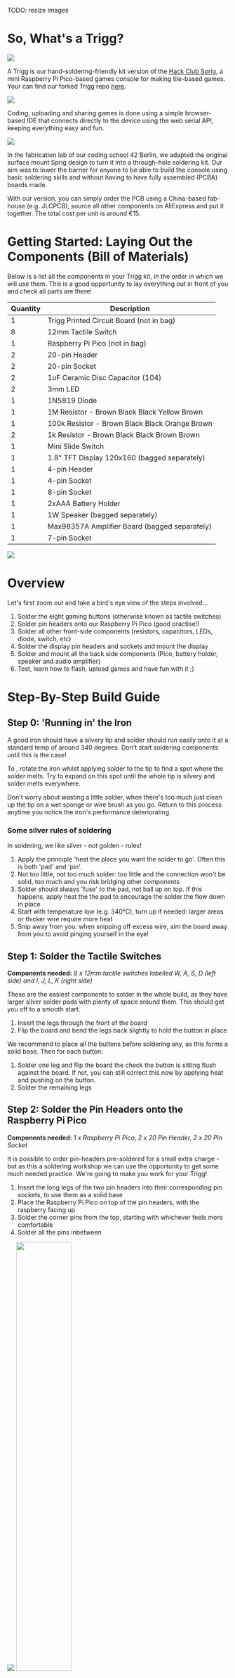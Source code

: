 TODO: resize images

# So, What's a Trigg?

<img src="./Images/build_complete.jpg">

A Trigg is our hand-soldering-friendly kit version of the [Hack Club Sprig](https://sprig.hackclub.com/), a mini Raspberry Pi Pico-based games console for making tile-based games. Your can find our forked Trigg repo [here](https://github.com/fablabnk/Trigg).

<img src="./Images/sprig_splash.png">

Coding, uploading and sharing games is done using a simple browser-based IDE that connects directly to the device using the web serial API, keeping everything easy and fun.

<img src="./Images/sprig_gallery.png">

In the fabrication lab of our coding school 42 Berlin, we adapted the original surface mount Sprig design to turn it into a through-hole soldering kit. Our aim was to lower the barrier for anyone to be able to build the console using basic soldering skills and without having to have fully assembled (PCBA) boards made.

With our version, you can simply order the PCB using a China-based fab-house (e.g. JLCPCB), source all other components on AliExpress and put it together. The total cost per unit is around €15.

# Getting Started: Laying Out the Components (Bill of Materials)

Below is a list all the components in your Trigg kit, in the order in which we will use them. This is a good opportunity to lay everything out in front of you and check all parts are there!

| Quantity | Description                                   |
|----------|-----------------------------------------------|
| 1        | Trigg Printed Circuit Board (not in bag)      |
| 8        | 12mm Tactile Switch                           |
| 1        | Raspberry Pi Pico (not in bag)               |
| 2        | 20-pin Header                                |
| 2        | 20-pin Socket                                |
| 2        | 1uF Ceramic Disc Capacitor  (104)            |
| 2        | 3mm LED                                |
| 1        | 1N5819 Diode                                 |
| 1        | 1M Resistor - Brown Black Black Yellow Brown |
| 1        | 100k Resistor - Brown Black Black Orange Brown |
| 2        | 1k Resistor - Brown Black Black Brown Brown |
| 1        | Mini Slide Switch                            |
| 1        | 1.8" TFT Display 120x160 (bagged separately) |
| 1        | 4-pin Header                                 |
| 1        | 4-pin Socket                                 |
| 1        | 8-pin Socket                                 |
| 1        | 2xAAA Battery Holder                         |
| 1        | 1W Speaker (bagged separately)               |
| 1        | Max98357A Amplifier Board (bagged separately)|
| 1        | 7-pin Socket                                 |

<img src="./Images/components_all.jpg">

# Overview

Let's first zoom out and take a bird's eye view of the steps involved...

1. Solder the eight gaming buttons (otherwise known as tactile switches)
2. Solder pin headers onto our Raspberry Pi Pico (good practise!)
3. Solder all other front-side components (resistors, capacitors, LEDs, diode, switch, etc)
4. Solder the display pin headers and sockets and mount the display
5. Solder and mount all the back side components (Pico, battery holder, speaker and audio amplifier)
6. Test, learn how to flash, upload games and have fun with it ;)

# Step-By-Step Build Guide

## Step 0: 'Running in' the Iron

A good iron should have a silvery tip and solder should run easily onto it at a standard temp of around 340 degrees. Don't start soldering components until this is the case!

To , rotate the iron whilst applying solder to the tip to find a spot where the solder melts. Try to expand on this spot until the whole tip is silvery and solder melts everywhere.

Don't worry about wasting a little solder, when there's too much just clean up the tip on a wet sponge or wire brush as you go. Return to this process anytime you notice the iron's performance deteriorating.

### Some silver rules of soldering

In soldering, we like silver - not golden - rules!

1. Apply the principle 'heat the place you want the solder to go'. Often this is both 'pad' and 'pin'.
2. Not too little, not too much solder: too little and the connection won't be solid, too much and you risk bridging other components
3. Solder should always 'fuse' to the pad, not ball up on top. If this happens, apply heat the the pad to encourage the solder the flow down in place
4. Start with temperature low (e.g. 340°C), turn up if needed: larger areas or thicker wire require more heat
5. Snip away from you: when snipping off excess wire, aim the board away from you to avoid pinging yourself in the eye!

## Step 1: Solder the Tactile Switches

__Components needed:__ _8 x 12mm tactile switches labelled W, A, S, D (left side) and I, J, L, K (right side)_

These are the easiest components to solder in the whole build, as they have larger silver solder pads with plenty of space around them. This should get you off to a smooth start.

1. Insert the legs through the front of the board
2. Flip the board and bend the legs back slightly to hold the button in place

We recommend to place all the buttons before soldering any, as this forms a solid base. Then for each button:
1. Solder one leg and flip the board the check the button is sitting flush against the board. If not, you can still correct this now by applying heat and pushing on the button.
2. Solder the remaining legs

## Step 2: Solder the Pin Headers onto the Raspberry Pi Pico

__Components needed:__ _1 x Raspberry Pi Pico, 2 x 20 Pin Header, 2 x 20 Pin Socket_

It is possible to order pin-headers pre-soldered for a small extra charge - but as this a soldering workshop we can use the opportunity to get some much needed practice. We're going to make you work for your Trigg!

1. Insert the long legs of the two pin headers into their corresponding pin sockets, to use them as a solid base
2. Place the Raspberry Pi Pico on top of the pin headers, with the raspberry facing up
3. Solder the corner pins from the top, starting with whichever feels more comfortable
4. Solder all the pins inbetween

<img src="./Images/pico_front_header_socket.jpg">
<img src="./Images/pico_back_header_socket.jpg" width="50%">

For now we can set our socketed Pico aside. Later we will solder it onto the back of our printed circuit board.

## Step 3: Solder Front-side Components

<img src="./Images/components_front.jpg">
<img src="./Images/components_back.jpg">

Now place and solder all other front-side components (listed below), as follows:

1. Insert the component into the marked place on the front side of the board
2. Flip the board and bend wires/pins back at 45 degrees to keep in place
3. Solder one of the pins/wires to the silver solder pad
4. Flip the board and check for flushness - correct now if any issues
5. Solder the remaining pins/wires
6. Snip off any excess wires, taking care to point the board away from you

If you're new to soldering, we suggest to go component-by-component. If you have more experience, you may wish to place, solder and snip more components at one time.

### Capacitors

__Components needed:__ _2 x 1uF Ceramic Disc Capacitor_

- Shown on the board as 104 (this is the capacitor code for a 1uF capacitor)
- Orientation does not matter, it can be soldered either way round

### LEDs

__Components needed:__ _2 x 3mm LED_

- Shown as a circle inside another circle, with + and - marked at the top
- Orientation here _does_ matter, the longest leg should go through the round pad (closest to the side marked A)

### Diode

__Components needed:__ _1 x 1N5819 Diode_

- Orientation here _does_ matter, the silver line on the diode should align with the white line on the board. In addition, the leg closest to the silver line should go in the square pad marked with a K.

### Resistors

__Components needed:__ _1 x 1M Resistor (Brown, Black, Black, Yellow, Brown), 1 x 100k Resistor (Brown, Black, Black, Orange, Brown), 2 x 1k Resistor (Brown, Black, Black, Brown, Brown)_

- Shown simply as 1M, 100k and 1k on the board
- Orientation does not matter, they can be soldered either way round

### Slide Switch

__Components needed:__ _1 x Mini Slide Switch_

- Shown as a box at top right of PCB, marked with ON and OFF
- Orientation does not matter, it can be soldered either way round

The board should now look like this from the front and back:

<img src="./Images/front_resistors_etc.jpg">
<img src="./Images/back_resistors_etc.jpg">

## Step 4: Mounting the display

__Components needed:__ _1 x 1.8" TFT Display 120x160, 1 x 4-pin header, 1 x 8-pin socket, 1 x 4-pin socket_

The display comes in a separate anti-static bag, you can open this now if you haven't already.

In order to mount to the diplay, we will need to:
1. Solder the missing 4-pin header onto the right hand side of the display itself

<img src="./Images/display_4_pin_header.jpg" width="50%">

2. Insert the display into the provided 8-pin and 4-pin sockets
3. Insert the socketed display into the front of the printed circuit board
4. Flip the board, rest it on the screen of the display
5. Solder both sockets in place, pin-by-pin, starting with one pin and checking for flushness

Here's how the front of the board looks with the display sockets soldered on and the display removed:

<img src="./Images/front_display_sockets.jpg">

Note: If you prefer a 'low profile' screen instead of a raised one, it is possible to solder the display directly onto the pin-headers, without using the sockets. If you choose to do this however, the metal SD card slot on the back of the display should be covered with electrical or other isolating tape, to prevent it shorting against the pins that back onto it. Proceed at your own risk - so far we never tried it!

## Step 5: Soldering the Back-side Components

The back-side of the board contains only larger components such as the Raspberry Pi Pico, battery holder, speaker, and audio amplifier

<img src="./Images/components_back.jpg">

### Battery Holder

- The 2xAAA battery holder has a small plastic dot on the back, which we need cut off it order for it to mount flush against the board. You can use the same - snippers to chop it off.

<img src="./Images/battery_holder_knobble.jpg">

1. Insert the two pins of the battery holder into the holes on the back of the board. You may need to bend the pins to make them wider or narrower before they will both fit through
2. Flip the board, solder one pin, check for flushness, adjust if necessary and then solder the other pin

The board should now look like this:

<img src="./Images/back_battery_holder.jpg">

### Raspberry Pi Pico

If you completed the earlier step, the Pico should have it's two pin headers soldered on and should already be inserted into it's two corresponding sockets. We will keep it like this to solder it onto the board, as follows:

1. Unmount the display from it's sockets to allow access to the Pico's solder pads
2. Insert the Pico from the back of the board, paying attention to the vertical orientation (the USB connector should face to the top of the board)
3. Flip the board over and rest it on the Pico. For extra stability, it can help here to already insert the pin-header and socket for the audio amplifier (see photo) - don't solder it yet though

<img src="./Images/back_pico_batt_ampsocket2.jpg">

4. Solder one corner pin of the Pico, check for flushness and adjust if necessary
5. Solder the opposite corner pin, then all the remaining pins. Take care when soldering close to the 4-pin socket for the display
6. Remount the display into it's sockets

### Assembling the Amplifier Board 

__Components needed:__ _Max98357A ClassD I2S Mono Amplifier Breakout Board, 7-pin header (yellow - in bag), 7-pin socket (black)_

The amplifier breakout board comes in a separate anti-static bag, open this now if you haven't already. Inside the bag you will find a yellow 7-pin header and a green screw terminal. We can discard the screw terminal (we won't use it as it would stick out too much from the back of our Trigg).

1. Insert the long legs of the yellow 7-pin header (from the bag) into the 7-pin socket (taken from the rest of our kit components)
2. Rest the board on the pin socket/header with the chip facing up and the names of the pins visible
3. Lay the board and the pin socket/header down in such a way that it forms a stable triangle [see photo].

<img src="./Images/amp_pin_header.jpg">

4. Solder each of the pins

### Attaching the Speaker to the Amplifier Board

<img src="./Images/speaker_front_snipped_untwisted.jpg">

1. Unbag the speaker
2. Cut off the speaker wires approx 2.5cm from speaker
3. Trim 4mm off the end of each wire and braid them together
4. Optionally lightly tin the end of each wire with solder
5. Push the wires up through the bottom of the board and solder them from the top. Take note that:
- The red wire goes to the plus (+) terminal
- The black wire goes to the minus (-) terminal

### Soldering the Amplifier Board and Speaker

1. Insert the amplifier board into the back of the Trigg using it's 7-pin socket
2. Flip the board, resting it on the Pico and amplifier board
3. Solder the pins
4. Orient the speaker until the wire sits under the board (not outside it), then remove the white sticker from the speaker, align it with the printed ring on the circuit board and press down firmly

Now here is how it should look from the back and from the front:

<img src="./Images/back_amp_speaker.jpg">
<img src="./Images/speaker_from_front.jpg">

### Testing

- For a reliable first try, connect the Trigg with a cable to a USB charger
- Once that works feel free to try with batteries
- Your pico comes pre-flashed with Spade firmware. If you have any issues, you can reflash it following the instructions [here](https://github.com/hackclub/sprig/blob/main/docs/UPLOAD.md)
- To upload more games, connect the Pico via USB cable to your PC, head to [https://sprig.hackclub.com/gallery](https://sprig.hackclub.com/gallery) to design/modify games and flash them directly on the browser using the "Run on Device" option

<img src="./Images/build_complete.jpg">

### Known Bugs
- Some games work fine on the web IDE but show errors on the Trigg itself - we didn't yet investigate why...
- The LEDs don't appear to be used in any games yet (see issues section of GitHub)
- Use a freshly-charged set of batteries. Game-freezes can occur if the batteries are partially discharged.
- The GPIO header on PCB is supposed to be unused

We hope you have fun playing with and coding for your Trigg!